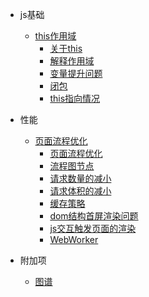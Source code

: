 
- js基础
  - [this作用域](/pages/base/this.md)
    - [关于this](/pages/base/this.md?#id=true)
    - [解释作用域](/pages/base/this.md?#id=true)
    - [变量提升问题](/pages/base/this.md?#id=true)
    - [闭包](/pages/base/this.md?#id=true)
    - [this指向情况](/pages/base/this.md?#id=true)

- 性能
  - [页面流程优化](/pages/performance.md)
    - [页面流程优化](/pages/performance.md?#id=true)
    - [流程图节点](/pages/performance.md?#id=true)
    - [请求数量的减小](/pages/performance.md?#id=true)
    - [请求体积的减小](/pages/performance.md?#id=true)
    - [缓存策略](/pages/performance.md?#id=true)
    - [dom结构首屏渲染问题](/pages/performance.md?#id=true)
    - [js交互触发页面的渲染](/pages/performance.md?#id=true)
    - [WebWorker](/pages/performance.md?#id=true)

- 附加项
  - [图谱](/pages/tupu.md)  

